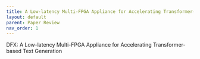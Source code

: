 ```yaml
---
title: A Low-latency Multi-FPGA Appliance for Accelerating Transformer-based Text Generation
layout: default
parent: Paper Review
nav_order: 1
---
```



DFX: A Low-latency Multi-FPGA Appliance for Accelerating Transformer-based Text Generation